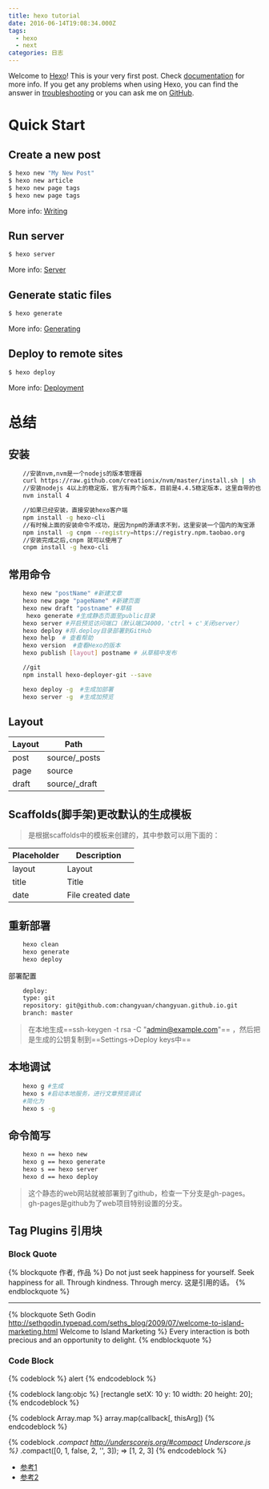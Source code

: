 ```yaml
---
title: hexo tutorial
date: 2016-06-14T19:08:34.000Z
tags:
  - hexo
  - next
categories: 日志
---
```


Welcome to [Hexo](https://hexo.io/)! This is your very first post. Check [documentation](https://hexo.io/docs/) for more info. If you get any problems when using Hexo, you can find the answer in [troubleshooting](https://hexo.io/docs/troubleshooting.html) or you can ask me on [GitHub](https://github.com/hexojs/hexo/issues).

# Quick Start

## Create a new post

```bash
$ hexo new "My New Post"
$ hexo new article
$ hexo new page tags
$ hexo new page tags
```
<!-- more -->
More info: [Writing](https://hexo.io/docs/writing.html)

## Run server

```bash
$ hexo server
```

More info: [Server](https://hexo.io/docs/server.html)

## Generate static files

```bash
$ hexo generate
```

More info: [Generating](https://hexo.io/docs/generating.html)

## Deploy to remote sites

```bash
$ hexo deploy
```

More info: [Deployment](https://hexo.io/docs/deployment.html)

# 总结

## 安装

```bash
    //安装nvm,nvm是一个nodejs的版本管理器
    curl https://raw.github.com/creationix/nvm/master/install.sh | sh
    //安装nodejs 4以上的稳定版，官方有两个版本，目前是4.4.5稳定版本，这里自带的也会安装npm对应的版本
    nvm install 4

    //如果已经安装，直接安装hexo客户端
    npm install -g hexo-cli
    //有时候上面的安装命令不成功，是因为npm的源请求不到，这里安装一个国内的淘宝源
    npm install -g cnpm --registry=https://registry.npm.taobao.org
    //安装完成之后,cnpm 就可以使用了
    cnpm install -g hexo-cli
```

## 常用命令

```bash
    hexo new "postName" #新建文章
    hexo new page "pageName" #新建页面
    hexo new draft "postname" #草稿
     hexo generate #生成静态页面至public目录
    hexo server #开启预览访问端口（默认端口4000，'ctrl + c'关闭server）
    hexo deploy #将.deploy目录部署到GitHub
    hexo help  # 查看帮助
    hexo version  #查看Hexo的版本
    hexo publish [layout] postname # 从草稿中发布

    //git
    npm install hexo-deployer-git --save

    hexo deploy -g  #生成加部署
    hexo server -g  #生成加预览
```

## Layout

Layout | Path
------ | -------------
post   | source/_posts
page   | source
draft  | source/_draft

## Scaffolds(脚手架)更改默认的生成模板

> 是根据scaffolds中的模板来创建的，其中参数可以用下面的：

Placeholder | Description
----------- | -----------------
layout      | Layout
title       | Title
date        | File created date

## 重新部署

```bash
    hexo clean
    hexo generate
    hexo deploy
```

部署配置

```bash
    deploy:
    type: git
    repository: git@github.com:changyuan/changyuan.github.io.git
    branch: master
```

> 在本地生成==ssh-keygen -t rsa -C "admin@example.com"== ，然后把是生成的公钥复制到==Settings->Deploy keys中==

## 本地调试

```bash
    hexo g #生成
    hexo s #启动本地服务，进行文章预览调试
    #简化为
    hexo s -g
```

## 命令简写

```bash
    hexo n == hexo new
    hexo g == hexo generate
    hexo s == hexo server
    hexo d == hexo deploy
```

> 这个静态的web网站就被部署到了github，检查一下分支是gh-pages。gh-pages是github为了web项目特别设置的分支。

## Tag Plugins 引用块

### Block Quote

{% blockquote 作者, 作品 %} Do not just seek happiness for yourself. Seek happiness for all. Through kindness. Through mercy. 这是引用的话。 {% endblockquote %}

--------------------------------------------------------------------------------

{% blockquote Seth Godin <http://sethgodin.typepad.com/seths_blog/2009/07/welcome-to-island-marketing.html> Welcome to Island Marketing %} Every interaction is both precious and an opportunity to delight. {% endblockquote %}

### Code Block

{% codeblock %} alert {% endcodeblock %}

{% codeblock lang:objc %} [rectangle setX: 10 y: 10 width: 20 height: 20]; {% endcodeblock %}

{% codeblock Array.map %} array.map(callback[, thisArg]) {% endcodeblock %}

{% codeblock _.compact <http://underscorejs.org/#compact> Underscore.js %}_ .compact([0, 1, false, 2, '', 3]); => [1, 2, 3] {% endcodeblock %}

- [参考1](http://blog.fens.me/hexo-blog-github/)
- [参考2](https://hexo.io/docs/writing.html)
